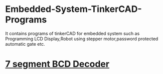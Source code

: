 # Embedded-System-TinkerCAD-Programs
It contains programs of tinkerCAD for embedded system such as Programming LCD Display,Robot using stepper motor,password protected automatic gate etc. 

# [7 segment BCD Decoder](https://github.com/itzmeutkarshh/Embedded-System-TinkerCAD-Programs/blob/main/7%20segment%20BCD%20decoder)
